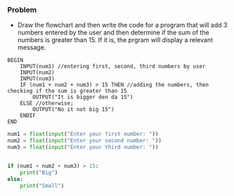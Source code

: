 ### Problem
- Draw the flowchart and then write the code for a program that will add 3 numbers entered by the user and then determine if the sum of the numbers is greater than 15. If it is, the prgram will display a relevant message.
```pseudocode
BEGIN
	INPUT(num1) //entering first, second, third numbers by user
	INPUT(num2)
	INPUT(num3)
	IF (num1 + num2 + num3) > 15 THEN //adding the numbers, then checking if the sum is greater than 15
		OUTPUT("It is bigger den da 15")
	ELSE //otherwise;
		OUTPUT("No it not big 15")
	ENDIF
END
```

```python
num1 = float(input("Enter your first number: "))
num2 = float(input("Enter your second number: "))
num3 = float(input("Enter your third number: "))


if (num1 + num2 + num3) > 15:
	print("Big")
else:
	print("Small")
```


